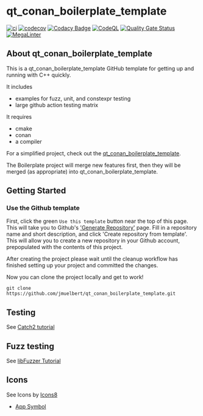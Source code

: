 # qt_conan_boilerplate_template

[![ci](https://github.com/jmuelbert/qt_conan_boilerplate_template/actions/workflows/ci.yml/badge.svg)](https://github.com/jmuelbert/qt_conan_boilerplate_template/actions/workflows/ci.yml)
[![codecov](https://codecov.io/gh/jmuelbert/qt_conan_boilerplate_template/branch/main/graph/badge.svg)](https://codecov.io/gh/jmuelbert/qt_conan_boilerplate_template)
[![Codacy Badge](https://app.codacy.com/project/badge/Grade/db5c8cf8529e45d19e38011419f74f96)](https://www.codacy.com/gh/jmuelbert/qt_conan_boilerplate_template/dashboard?utm_source=github.com&utm_medium=referral&utm_content=jmuelbert/qt_conan_boilerplate_template&utm_campaign=Badge_Grade)
[![CodeQL](https://github.com/jmuelbert/qt_conan_boilerplate_template/actions/workflows/codeql-analysis.yml/badge.svg)](https://github.com/jmuelbert/qt_conan_boilerplate_template/actions/workflows/codeql-analysis.yml)
[![Quality Gate Status](https://sonarcloud.io/api/project_badges/measure?project=jmuelbert_qt_conan_boilerplate_template&metric=alert_status)](https://sonarcloud.io/summary/new_code?id=jmuelbert_qt_conan_boilerplate_template)
[![MegaLinter](https://github.com/jmuelbert/qt_conan_boilerplate_template/actions/workflows/mega-linter.yml/badge.svg)](https://github.com/jmuelbert/qt_conan_boilerplate_template/actions/workflows/mega-linter.yml)

## About qt_conan_boilerplate_template

This is a qt_conan_boilerplate_template GitHub template for getting up and running with C++ quickly.

It includes

- examples for fuzz, unit, and constexpr testing
- large github action testing matrix

It requires

- cmake
- conan
- a compiler

For a simplified project, check out the [qt_conan_boilerplate_template](https://github.com/jmuelbert/qt_conan_boilerplate_template).

The Boilerplate project will merge new features first, then they will be merged (as appropriate) into qt_conan_boilerplate_template.

## Getting Started

### Use the Github template

First, click the green `Use this template` button near the top of this page.
This will take you to Github's ['Generate Repository'](https://github.com/jmuelbert/qt_conan_boilerplate_template/generate) page.
Fill in a repository name and short description, and click 'Create repository from template'.
This will allow you to create a new repository in your Github account,
prepopulated with the contents of this project.

After creating the project please wait until the cleanup workflow has finished
setting up your project and committed the changes.

Now you can clone the project locally and get to work!

    git clone https://github.com/jmuelbert/qt_conan_boilerplate_template.git

## Testing

See [Catch2 tutorial](https://github.com/catchorg/Catch2/blob/master/docs/tutorial.md)

## Fuzz testing

See [libFuzzer Tutorial](https://github.com/google/fuzzing/blob/master/tutorial/libFuzzerTutorial.md)

## Icons

See Icons by [Icons8](https://icons8.com)

- [App Symbol](https://icons8.com/icon/Wg3R9l3UYLiq/app-symbol)
